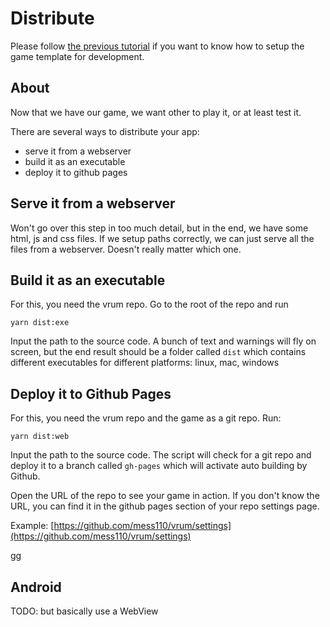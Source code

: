 # Distribute

Please follow [the previous tutorial](/tutorials/INSTALL.md) if you want to know how
to setup the game template for development.

## About

Now that we have our game, we want other to play it, or at least test it.

There are several ways to distribute your app:

* serve it from a webserver
* build it as an executable
* deploy it to github pages

## Serve it from a webserver

Won't go over this step in too much detail, but in the end, we have some html, js
and css files. If we setup paths correctly, we can just serve all the files
from a webserver. Doesn't really matter which one.

## Build it as an executable

For this, you need the vrum repo. Go to the root of the repo and run

```
yarn dist:exe
```

Input the path to the source code. A bunch of text and warnings will fly on screen,
but the end result should be a folder called `dist` which contains different
executables for different platforms: linux, mac, windows

## Deploy it to Github Pages

For this, you need the vrum repo and the game as a git repo. Run:

```
yarn dist:web
```

Input the path to the source code. The script will check for a git repo and
deploy it to a branch called `gh-pages` which will activate auto building by Github.

Open the URL of the repo to see your game in action. If you don't know the URL, you
can find it in the github pages section of your repo settings page.

Example: [https://github.com/mess110/vrum/settings](https://github.com/mess110/vrum/settings)

gg

## Android

TODO: but basically use a WebView
